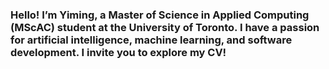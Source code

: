 ### Hello! I’m Yiming, a Master of Science in Applied Computing (MScAC) student at the University of Toronto. I have a passion for artificial intelligence, machine learning, and software development. I invite you to explore my CV!

